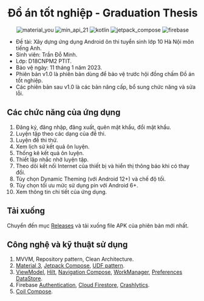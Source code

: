 <h1 align="center">Đồ án tốt nghiệp - Graduation Thesis</h1>

<p align="center">
    <img src="https://custom-icon-badges.demolab.com/badge/material%20you-EA0202?style=for-the-badge&logoColor=white&logo=material-you" alt="material_you">
    <img src="https://img.shields.io/badge/Api%2021+-blue?logo=android&logoColor=white&style=for-the-badge" alt="min_api_21">
    <img src="https://img.shields.io/badge/Kotlin-a503fc?logo=kotlin&logoColor=white&style=for-the-badge" alt="kotlin">
    <img src="https://img.shields.io/badge/Jetpack%20Compose-03C54F?logo=jetpackcompose&logoColor=white&style=for-the-badge" alt="jetpack_compose">
    <img src="https://img.shields.io/badge/Firebase-FFAA00?logo=firebase&logoColor=white&style=for-the-badge" alt="firebase">
</p>

* Đề tài: Xây dựng ứng dụng Android ôn thi tuyển sinh lớp 10 Hà Nội môn tiếng Anh.
* Sinh viên: Trần Đỗ Minh.
* Lớp: D18CNPM2 PTIT.
* Bảo vệ ngày: 11 tháng 1 năm 2023.
* Phiên bản v1.0 là phiên bản dùng để bảo vệ trước hội đồng chấm Đồ án tốt nghiệp.
* Các phiên bản sau v1.0 là các bản nâng cấp, bổ sung chức năng và sửa lỗi.

## Các chức năng của ứng dụng

1. Đăng ký, đăng nhập, đăng xuất, quên mật khẩu, đổi mật khẩu.
2. Luyện tập theo các dạng của đề thi.
3. Luyện đề thi thử.
4. Xem lịch sử kết quả ôn luyện.
5. Thống kê kết quả ôn luyện.
6. Thiết lập nhắc nhở luyện tập.
7. Theo dõi kết nối Internet của thiết bị và hiển thị thông báo khi có thay đổi.
8. Tùy chọn Dynamic Theming (với Android 12+) và chế độ tối.
9. Tùy chọn tối ưu mức sử dụng pin với Android 6+.
10. Xem thông tin chi tiết của ứng dụng.

## Tải xuống

Chuyển đến mục [Releases](https://github.com/dominh2000/GraduationThesis_Public/releases) và tải xuống file APK
của phiên bản mới nhất.

## Công nghệ và kỹ thuật sử dụng

1. MVVM, Repository pattern, Clean Architecture.
2. [Material 3](https://developer.android.com/reference/kotlin/androidx/compose/material3/package-summary),
   [Jetpack Compose](https://developer.android.com/jetpack/compose),
   [UDF pattern](https://developer.android.com/jetpack/compose/architecture#udf).
3. [ViewModel](https://developer.android.com/topic/libraries/architecture/viewmodel),
   [Hilt](https://developer.android.com/training/dependency-injection/hilt-android),
   [Navigation Compose](https://developer.android.com/jetpack/compose/navigation),
   [WorkManager](https://developer.android.com/topic/libraries/architecture/workmanager),
   [Preferences DataStore](https://developer.android.com/topic/libraries/architecture/datastore).
4. Firebase [Authentication](https://firebase.google.com/docs/auth),
   [Cloud Firestore](https://firebase.google.com/docs/firestore),
   [Crashlytics](https://firebase.google.com/docs/crashlytics).
5. [Coil Compose](https://coil-kt.github.io/coil/compose/).
